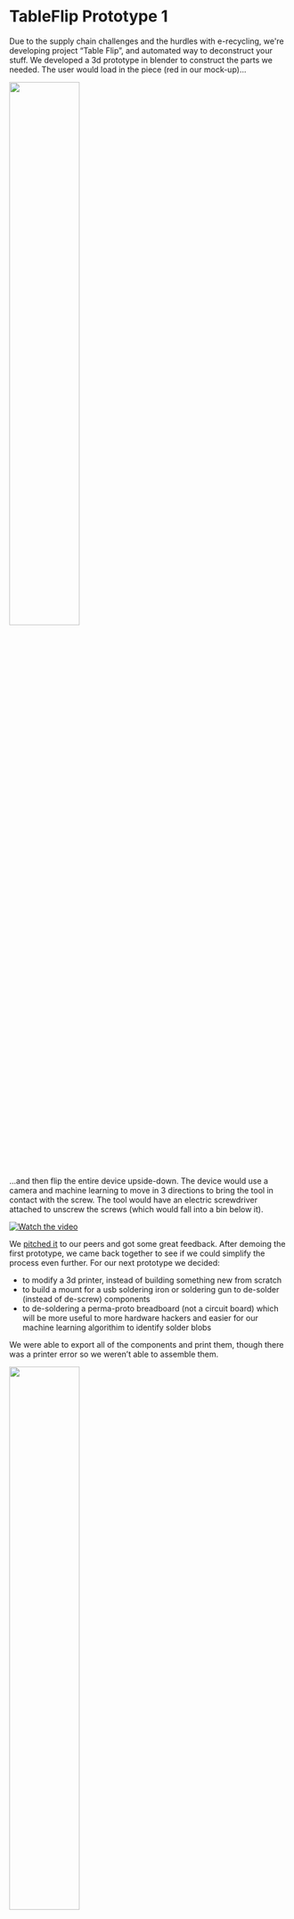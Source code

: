 # TableFlip Prototype 1

Due to the supply chain challenges and the hurdles with e-recycling, we're developing project “Table Flip”, and automated way to deconstruct your stuff.  We developed a 3d prototype in blender to construct the parts we needed. The user would load in the piece (red in our mock-up)...

<img src="https://github.com/LookHere/TableFlip/blob/main/Images/Load.png" width=50% height=50%>

...and then flip the entire device upside-down.  The device would use a camera and machine learning to move in 3 directions to bring the tool in contact with the screw. The tool would have an electric screwdriver attached to unscrew the screws (which would fall into a bin below it). 

[![Watch the video](https://github.com/LookHere/TableFlip/blob/main/Images/Flip.png)](https://global.discourse-cdn.com/balena/original/2X/3/3145f01fb8bace3fec5a2fa3a3bcc5f5c956ca83.mp4)

We [pitched it](https://docs.google.com/presentation/d/1JYvzk7LvkOCaGtTT5c2umXrMO-kpudiZDgVEw_TJd9w/edit?usp=sharing) to our peers and got some great feedback.  After demoing the first prototype, we came back together to see if we could simplify the process even further.  For our next prototype we decided:
- to modify a 3d printer, instead of building something new from scratch
- to build a mount for a usb soldering iron or soldering gun to de-solder (instead of de-screw) components 
- to de-soldering a perma-proto breadboard (not a circuit board) which will be more useful to more hardware hackers and easier for our machine learning algorithim to identify solder blobs

We were able to export all of the components and print them, though there was a printer error so we weren’t able to assemble them.

<img src="https://github.com/LookHere/TableFlip/blob/main/Images/Photo 2022-05-06 05_06.jpg" width=50% height=50%>

# TableFlip Prototype 2

Our team Table Flip got back together this week to regroup after demoing our last prototype. Our goal was re-think the process to make it as easy as possible to build a working proof of concept. Our MVP is simple:

> We want a machine that can make it easier to disassemble electronics for reuse or recycling.

To that end we thought about ways to minimize construction, which made us think about what we could recycle to build our recycling machine. Since most of our movement is based off systems developed by 3d printers, why not just modify a 3d printer?

A filament 3d printer already has a heat source, so we talked about trying to turn that into a soldering iron itself: putting something like a paperclip into the filament hole to transfer heat. Since we thought that people may not want to risk damaging their filament heads, we decided instead to build a mount for a usb soldering iron or soldering gun. The next goal to prototype would be to build something that works like this:

SolderingMockUp
SolderingMockUp692×946 396 KB

We decided to focus on de-soldering a perma-proto breadboard. These boards are very common in home projects and they often are connected to components we might want to use for the next project.

The solder side of these is often relatively simple which should help our machine learning. Instead of trying to teach an algorithm to identify transistors, resistors, chips, etc., using the perma-proto board means we just need binary classifier: is this a solder blob or not?

With most home solder melting between 450 and 460 K (360 and 370 °F; 180 and 190 °C) it should be relatively easy to remove parts a human has hacked together (in comparison to something a machine installed on an assembly line).

ProtoBreadboard
ProtoBreadboard3627×2412 307 KB

We still have our final goal as something that has multiple tool heads to disassemble much more complex electronics. Right now, we feel the best way to get there is to iterate on more simple working models.

Though we can’t stop talking about future upgrades, like:

    having a system that jiggles the parts as we de-solder them to increase the chance they fall off the board
    flipping the table (or having two cameras) so the computer knows which solder joints are connected to the same component; heating both of those right after each other increases the chance of that piece falling off the board
    having the components fall on a copper inclined plane, so the melted solder sticks to the plane but the components fall down it

But for next steps, right now we’re working on:

    researching how to directly control 3d printers (like this video Connect Your 3D Printer To Your PC: 10 Minute 3D Printing Tutorial - YouTube)
    looking for images of proto boards that have been soldered on (for the machine learning training)
    organizing our ideas and updating our content to keep the community (you) in the loop

After deciding to build our device on top of a 3d printer, we needed to understand how a printer works so we can modify it for our own purposes.

In the normal use of a filament 3d printer, first a 3d model is created digitally. Then the digital file is passed through a slicer program which divides it into the layers that the printer will extrude on top of each other. The entire set of printing instructions is written out in G-code and sent to the printer.

Our process needs to work differently:

    We are planning to have a camera identify solder by looking at the entire board. Then it needs to move the point of the soldering gun to each solder blob and heat it up. We plan to use our machine learning algorithm to look at camera data multiple times to make sure we’re aligned with the soldering blob. That should decrease the amount of calibration the end user needs to perform.
    We may need to heat a solder blob multiple times to melt all of the solder off. The system will try to melt it, then use the algorithm to see if it was successful, and may need to try to melt it again for longer.
    We also plan on allowing a human to override the what the computer is doing. This would allow someone to decide which components need to be disassembled, but would use the computer control to do the precise work.

None of this functionality would work with just sending one G-code file to the printer. So we needed to figure out how to stream the G-code. The live flexibility to change what the printer is doing makes this project much more robust to overcome unexpected hurdles.

Here is a video where we live stream data from the keyboard to the 3d printer. As we build out the rest of the project we’ll change this so the machine learning algorithm will stream this data, not the keyboard. (Although we also plan on keeping the keyboard functionality to give the option for people who want to hand solder or desolder but may not have the physical capabilities).

We found that marlin firmware is used on many common printers (LulzBot, Průša Research, Creality3D, BIQU, Geeetech, and Ultimaker). By tapping into that firmware, we can provide access to a wide variety of printers, not just one brand.

If the printer is powered on, it will wait for G-CODE commands. It’s expecting this data over the USB port (it may be easier for you to use a USB-to-Serial adapter). All you need to do is connect to the port using a 115200 baud rate, and you should be able to send G-CODE commands that the printer will interpret live.

There are a lot of code commands, but here are the ones we’re starting with.

The most important function we need to perform is to incrementally move the printer head (which is where we’ll mount our soldering iron). With this command we can tell the printer head where to go based on the current position. The “E” stands from extruder; Marlin won’t let you perform anything if the extruder is not heated.

G0/G1 X<value> Y<value> Z<value> E<value>


If instead we want to move the head to an absolute position (not relative like the above) we could use this command

G92 X<value> Y<value> Z<value> E<value>


To perform that auto homing operation, we just need to run

G28


To set the position from relative to absolute, we can use

G90/G91


From that we were able to put together this code, which is how we controlled the 3d printer from the keyboard. 

import serial, time, pygame, sys 

ser = serial.Serial('/dev/tty.usbserial-1130', 115200)  # open serial port
pygame.init()
display = pygame.display.set_mode((300, 300))

W_KEY = 119
S_KEY = 115
A_KEY = 97
D_KEY = 100
Q_KEY = 113
E_KEY = 101
I_KEY = 105
K_KEY = 107

X = 0
Y = 0
Z = 0

INC = 1

# autohome 
ser.write('G28'.encode())

while True:

    for event in pygame.event.get():
        if event.type == pygame.QUIT:
            pygame.quit()
            sys.exit()
         
        if event.type == pygame.KEYDOWN:

            if event.key == I_KEY: INC = INC + 1 
            if event.key == K_KEY: INC = INC - 1
            else:
                if event.key == W_KEY: X = X + INC
                elif event.key == S_KEY: X = X - INC
                elif event.key == A_KEY: Y = Y + INC
                elif event.key == D_KEY: Y = Y - INC
                elif event.key == Q_KEY: Z = Z + INC
                elif event.key == E_KEY: Z = Z - INC

                #move printer head 
                ser.write('G0 X{} Y{} Z{} \n'.format(X, Y, Z).encode())
            

            print("X:{}, Y:{}, Z:{}, Step:{}".format(X, Y, Z, INC))
            
            
            
A machine learning component is needed so that the modified 3D printer will know where to apply the soldering iron on the board.

    The modified printer will take in a video stream of the board.
    The machine learning algorithm will identify solder blobs.
    The center of each identified blob will be sent to the 3d printer which will adjust the soldering iron.

This model was made using Edge Impulse. Julia collected roughly fifty images of PCBs with solder on them. She used bounding boxes to label the solder and the board in the training set. This training sample shows the image and labels which were used to train the model to identify the solder and the board.

trainingsample2

The testing samples show where the model was able to identify solder on the board.

testingsample1

testingsample3

The model doesn’t always detect all of the solder on the board, but it always correctly identifies solder. As we move forward on constructing this, we’ll re-train the model based on the images coming from the camera. Having more images and a more consistent view should help us increase the model’s accuracy.

If you want to see the model itself, here is where we’re working on it.

After we developed our first design, we really didn’t feel comfortable with the amount of filament it used. It didn’t make sense to create more waste for a project that’s supposed to be decreasing it. We came together and agreed to some goals: that the final product should use the minimal amount of new material and that as many of the components as possible should be easily returned to their original function after use.

It was a major shift going from developing a stand alone product to a modification for a 3d filament printer. We had to throw out the entire physical platform we built and figure out how to use G-code for our guidance. But now the only new physical object that needs to be produced is a mount to hold the soldering iron and the camera. We designed that to be small, minimizing material to only a few grams. The mounting will depend on the type of camera, soldering iron, and printer used so it will be relativity unique to each set up, but it should be easy to modify our model for your specific set-up. At least we know everyone building this already has a home 3d printer.

    Perfection is achieved, not when there is nothing more to add, but when there is nothing left to take away. -Antoine de Saint-Exupery

Our team had a lot of discussions on where to mount the camera. A fixed position would be easier, but we felt that it would be too complex to understand the absolute value of the camera, soldering iron, and solder blob at all times. This could generate a lot of calibration for the end user. Instead, if we mounted the camera with the soldering iron, then we could just use a relative measure to tell it to move a small amount in any direction.

In the future we may want to have two cameras, one above and one below the piece being desoldered. That way they could identify the solder from two different connections of the same component, heating those right after each other. We also thought about shining a strong light through the board so the camera could see the components on the other side. We paused both of these ideas for now, but wanted to remember them for possible future design.

We also wanted to decrease the effort to set this up. Originally we thought the soldering iron would temporarily take the place of the filament extruder. Instead, if we put the mount next to the extruder, we could leave it on all the time. We would only put the soldering iron in the mount when we needed it, but the mount would live on the printer even when it’s just printing.

In this layout, you can see the soldering iron (orange handle) on the right. It’s held in a purple support which is mounted to the long blue backplate. At the far left is a pink mounting for the camera (which will look down through the hole). The two holes in the blue plate are aligned to exactly fit the screws currently connecting the extruder to the printer. Having a thin back plate with the camera and soldering iron mount to the left and right of the filament head means that we should be able to install this once and go back to 3d printing without uninstalling it (we’d just need to take the soldering iron out). The entire set-up is one piece and should be very easy to print without much filament or any supports.

Desoldererv004bScreenshot
Desoldererv004bScreenshot1780×1354 76.3 KB

Getting slightly sidetracked from the goal of this project, we started to wonder about what applications there could be for a device that both had an active filament head and soldering iron. There could be some interesting artwork that involved 3d printing something while at the same time having a heating element mark and deform it. A more practical matter could be installing heat-set inserts. Since the 3d printer knows exactly where the print is, it could precisely line up the soldering iron above it and heat the metal insert, possibly while the 3d print is still warm. Making it easier to add in precise, threaded inserts to our models could open up some fun possibilities.

